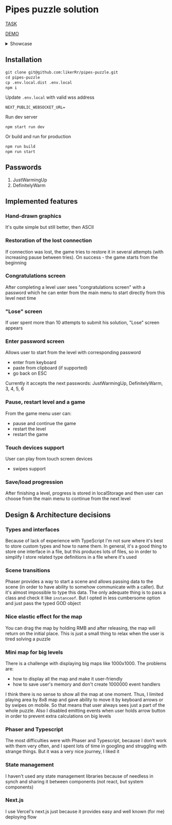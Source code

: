 # Pipes puzzle solution

[TASK](https://github.com/evolution-gaming/recruitment/blob/master/frontend/Pipes.md)

[DEMO](https://pipes-puzzle.vercel.app/)

<details>
    <summary>Showcase</summary>

![Gameplay](/showcase/gameplay_0.png)

https://user-images.githubusercontent.com/1290558/147395741-584a06fd-3af9-4141-9c36-e02ddbbe9e8b.mp4


</details>

## Installation
```shell
git clone git@github.com:likerRr/pipes-puzzle.git
cd pipes-puzzle
cp .env.local.dist .env.local
npm i
```

Update `.env.local` with valid wss address
```shell
NEXT_PUBLIC_WEBSOCKET_URL=
```

Run dev server
```shell
npm start run dev
```

Or build and run for production
```shell
npm run build
npm run start
```

## Passwords
1. JustWarmingUp
2. DefinitelyWarm

## Implemented features

### Hand-drawn graphics
It's quite simple but still better, then ASCII

### Restoration of the lost connection
If connection was lost, the game tries to restore it in several attempts (with increasing pause between tries).
On success - the game starts from the beginning

### Congratulations screen
After completing a level user sees "congratulations screen" with a password which he can enter from the main menu to start directly from this level next time

### "Lose" screen
If user spent more than 10 attempts to submit his solution, "Lose" screen appears

### Enter password screen
Allows user to start from the level with corresponding password

* enter from keyboard
* paste from clipboard (if supported)
* go back on ESC

Currently it accepts the next passwords: JustWarmingUp, DefinitelyWarm, 3, 4, 5, 6

### Pause, restart level and a game
From the game menu user can:

* pause and continue the game
* restart the level
* restart the game

### Touch devices support
User can play from touch screen devices

* swipes support

### Save/load progression
After finishing a level, progress is stored in localStorage and then user can choose from the main menu to continue from the next level

## Design & Architecture decisions

### Types and interfaces

Because of lack of experience with TypeScript I'm not sure where it's best to store custom types and how to name them. In general, it's a good
thing to store one interface in a file, but this produces lots of files, so in order to simplify I store related type definitions in a file where
it's used

### Scene transitions

Phaser provides a way to start a scene and allows passing data to the scene (in order to have ability to somehow communicate with a caller).
But it's almost impossible to type this data. The only adequate thing is to pass a class and check it like `instanceof`. But I opted in less
cumbersome option and just pass the typed GOD object

### Nice elastic effect for the map
You can drag the map by holding RMB and after releasing, the map will return on the initial place. 
This is just a small thing to relax when the user is tired solving a puzzle

### Mini map for big levels
There is a challenge with displaying big maps like 1000x1000. The problems are:
* how to display all the map and make it user-friendly
* how to save user's memory and don't create 1000000 event handlers

I think there is no sense to show all the map at one moment. 
Thus, I limited playing area by 8x8 map and gave ability to move it by keyboard arrows or by swipes on mobile. 
So that means that user always sees just a part of the whole puzzle.
Also I disabled emitting events when user holds arrow button in order to prevent extra calculations on big levels

### Phaser and Typescript
The most difficulties were with Phaser and Typescript, because I don't work with them very often, and I spent lots of time in googling and struggling with strange things.
But it was a very nice journey, I liked it

### State management
I haven't used any state management libraries because of needless in synch and sharing it between components (not react, but system components)

### Next.js
I use Vercel's next.js just because it provides easy and well known (for me) deploying flow
